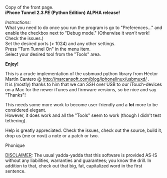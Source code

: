 Copy of the front page.<br />
<b>iPhone Tunnel 2.3 <i>PE</i> (Python Edition) ALPHA release!</b>

<i>Instructions:</i><br />
What you need to do once you run the program is go to "Preferences..." and enable the checkbox next to "Debug mode." (Otherwise it <i>won't</i> work! Check the issues.)<br />
Set the desired ports (> 1024) and any other settings.<br />
Press "Turn Tunnel On" in the menu item.<br />
Select your desired tool from the "Tools" area.<br />

<b>Enjoy!</b>

This is a crude implementation of the usbmuxd python library from Héctor Martín Cantero @ http://marcansoft.com/blog/iphonelinux/usbmuxd/ .<br />
It is (mostly) thanks to him that we can SSH over USB  to our iTouch-devices on a Mac for the newer iTunes and firmware versions, so be nice and say "Thanks"!

This needs some more work to become user-friendly and a **lot** more to be considered elegant.<br />
However, it does work and all the "Tools" seem to work (though I didn't test tethering).

Help is greatly appreciated. Check the issues, check out the source, build it, drop us (me or novi) a note or a patch or two.

Phonique

<u>DISCLAIMER</u>: The usual yadda-yadda that this software is provided AS-IS without any liabilities, warranties and guarantees; you know the drill. In addition to that, check out that big, fat, capitalized word in the first sentence.